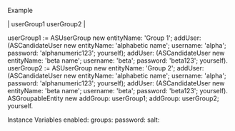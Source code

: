 Example

| userGroup1 userGroup2 |

userGroup1 := ASUserGroup new
	entityName: 'Group 1';
	addUser: (ASCandidateUser new
		entityName: 'alphabetic name';
		username: 'alpha';
		password: 'alphanumeric123';
		yourself);
	addUser: (ASCandidateUser new
		entityName: 'beta name';
		username: 'beta';
		password: 'beta123';
		yourself).
userGroup2 := ASUserGroup new
	entityName: 'Group 2';
	addUser: (ASCandidateUser new
		entityName: 'alphabetic name';
		username: 'alpha';
		password: 'alphanumeric123';
		yourself);
	addUser: (ASCandidateUser new
		entityName: 'beta name';
		username: 'beta';
		password: 'beta123';
		yourself).
ASGroupableEntity new 
	addGroup: userGroup1;
	addGroup: userGroup2;
	yourself.
	

Instance Variables
	enabled:		<Object>
	groups:		<Object>
	password:		<Object>
	salt:		<Object>

enabled
	- xxxxx

groups
	- xxxxx

password
	- xxxxx

salt
	- xxxxx
